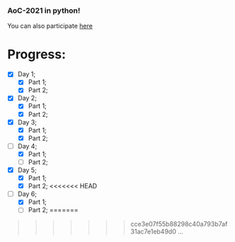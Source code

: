 ### AoC-2021 in python!

You can also participate [here](https://adventofcode.com/2021)

# Progress:
- [x] Day 1;
  - [x] Part 1;
  - [x] Part 2;
- [x] Day 2;
  - [x] Part 1;
  - [x] Part 2;
- [x] Day 3;
  - [x] Part 1;
  - [x] Part 2;
- [ ] Day 4;
  - [x] Part 1;
  - [ ] Part 2;
- [x] Day 5;
  - [x] Part 1;
  - [x] Part 2;
<<<<<<< HEAD
- [ ] Day 6;
  - [x] Part 1;
  - [ ] Part 2;
=======
>>>>>>> cce3e07f55b88298c40a793b7af31ac7e1eb49d0
...

